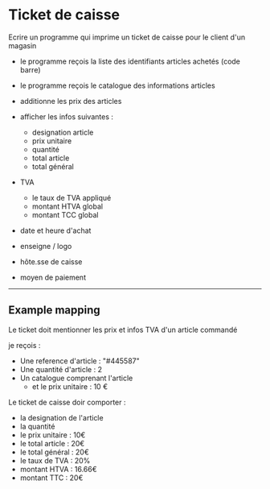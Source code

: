
# Ticket de caisse
Ecrire un programme qui imprime un ticket de caisse
pour le client d'un magasin

- le programme reçois la liste des identifiants 
  articles achetés (code barre)
- le programme reçois le catalogue des informations articles

- additionne les prix des articles
- afficher les infos suivantes :
    - designation article
    - prix unitaire
    - quantité
    - total article
    - total général
- TVA
    - le taux de TVA appliqué
    - montant HTVA global
    - montant TCC global
- date et heure d'achat
- enseigne / logo
- hôte.sse de caisse
- moyen de paiement

___

## Example mapping 

Le ticket doit mentionner les prix et infos TVA d'un article commandé

je reçois :
- Une reference d'article : "#445587"
- Une quantité d'article : 2
- Un catalogue comprenant l'article
    - et le prix unitaire : 10 €

Le ticket de caisse doir comporter :
- la designation de l'article
- la quantité
- le prix unitaire : 10€
- le total article : 20€
- le total général : 20€
- le taux de TVA : 20%
- montant HTVA : 16.66€
- montant TTC : 20€